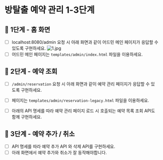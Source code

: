 # 방탈출 예약 관리 1-3단계

## 🚀 1단계 - 홈 화면
- [ ] localhost:8080/admin 요청 시 아래 화면과 같이 어드민 메인 페이지가 응답할 수 있도록 구현하세요.
  ![1.jpg](..%2F..%2F..%2FDownloads%2F1.jpg)
- [ ] 어드민 메인 페이지는 `templates/admin/index.html` 파일을 이용하세요.

## 🚀 2단계 - 예약 조회
- [ ] `/admin/reservation` 요청 시 아래 화면과 같이 예약 관리 페이지가 응답할 수 있도록 구현하세요.
- [ ] 페이지는 `templates/admin/reservation-legacy.html` 파일을 이용하세요.
- [ ] 아래의 API 명세를 따라 예약 관리 페이지 로드 시 호출되는 예약 목록 조회 API도 함께 구현하세요.


## 🚀 3단계 - 예약 추가 / 취소
- [ ] API 명세를 따라 예약 추가 API 와 삭제 API를 구현하세요.
- [ ] 아래 화면에서 예약 추가와 취소가 잘 동작해야합니다.
